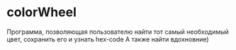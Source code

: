 # colorWheel
Программа, позволяющая пользователю найти тот самый необходимый цвет, сохранить его и узнать hex-code
А также найти вдохновние)

